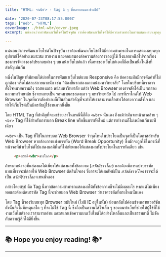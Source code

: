 ```yaml
---
title: "HTML: <wbr> - tag ดี ๆ ที่หลายคนมองข้ามไป"

date: '2020-07-23T08:17:55.000Z'
tags: ["Web", "HTML"]
coverImage: ./html-wbr/cover.jpeg
excerpt: แน่นอนว่าการพัฒนาเว็บไซต์ในปัจจุบัน เราต้องพัฒนาเว็บไซต์ให้มีความสามารถในการแสดงผลบนทุกอุปกรณ์ได้อย่างเหมาะสม สวยงาม และตอบสนองต่อความต้องการของผู้ใช้ ซึ่งนอกเหนือไปจากเรื่องของการจัดวางองค์ประกอบต่าง ๆ บนหน้าเว็บไซต์แล้ว เนื้อหาของเว็บไซต์เองก็ถือเป็นหนึ่งในสิ่งที่สำคัญเช่นกัน

---
```


แน่นอนว่าการพัฒนาเว็บไซต์ในปัจจุบัน เราต้องพัฒนาเว็บไซต์ให้มีความสามารถในการแสดงผลบนทุกอุปกรณ์ได้อย่างเหมาะสม สวยงาม และตอบสนองต่อความต้องการของผู้ใช้ ซึ่งนอกเหนือไปจากเรื่องของการจัดวางองค์ประกอบต่าง ๆ บนหน้าเว็บไซต์แล้ว เนื้อหาของเว็บไซต์เองก็ถือเป็นหนึ่งในสิ่งที่สำคัญเช่นกัน

หนึ่งในปัญหาที่มักพบได้บ่อยในการพัฒนาเว็บไซต์แบบ Responsive คือ ข้อความมักมีการตัดคำที่ไม่ถูกต้อง หรือไม่สละสลวยมากนัก เช่น "ต้องขึ้นรถสองแถวหน้ามหาวิทยาลัย" โดยในบริบทนี้เราอาจตั้งใจหมายความถึง รถสองแถว หน้ามหาวิทยาลัย แต่ว่า Web Browser เองอาจตัดได้เป็น รถสอง แถวมหาวิทยาลัย ซึ่งจะหลายเป็น รถหมายเลขสองแถว ๆ มหาวิทยาลัย ไป การที่เราไกด์ให้ Web Browser ในจุดที่ควรตัดคำเองก็เป็นส่วนสำคัญที่จะทำให้เราสามารถสื่อสารได้ตรงความตั้งใจ และทำให้เว็บไซต์เป็นมิตรกับผู้ใช้งานมากยิ่งขึ้น

โดย HTML Tag ที่สำคัญที่จะมาช่วยเราในกรณีนี้ก็คือ `<wbr>` นั่นเอง ถึงแม้ว่ามันจะหน้าตาคล้าย ๆ `<br>` Tag ที่ใช้สำหรับการบอก Break line หรือขึ้นบรรทัดใหม่ แต่การทำงานก็ไม่เหมือนกันซะทีเดียว

`<wbr>` เป็น Tag ที่ใช้ในการบอก Web Browser ว่าจุดไหนในประโยคเป็นจุดที่เป็นโอกาสสำหรับ Web Browser หากต้องการแบ่งบรรทัด (Word Break Opportunity) ซึ่งมักจะถูกใช้ในกรณีที่หน้าจอที่นำเว็บไซต์ไปแสดงผลมีพื้นที่ไม่เพียงพอให้แสดงผลทั้งประโยคในบรรทัดเดียว เช่น

```html
    <p>สวัสดี<wbr>ชาวโลก</p>
```

ถ้าหากหน้าจอที่แสดงผลไม่เพียงให้แสดงผลทั้งข้อความ (*สวัสดีชาวโลก*) และต้องมีการแบ่งบรรทัด แทนที่เราจะปล่อยให้ Web Browser ตัดสินใจเอง ซึ่งอาจะได้ผลลัพธ์เป็น *สวัสดีชาว/โลก* เราจะได้เป็น *สวัสดี/ชาวโลก* แทนนั่นเอง

กล่าวโดยสรุป คือ Tag นี้หากข้อความสามารถแสดงผลได้ทั้งข้อความก็จะไม่มีผลอะไร หากแต่ไม่เพียงพอและต้องตัดบรรทัด Tag นี้จะช่วยบอก Web Browser ว่าเราควรตัดที่ตรงไหนนั่นเอง

โดย Tag นี้รองรับบนทุก Browser สมัยใหม่ (ไม่มี IE อยู่ในนั้น) ย้อนกลับไปค่อนข้างหลายเวอร์ชัน ดังนั้นจึงไม่มีเหตุผลใด ๆ ที่จะไม่ใช้ Tag นี้ ซึ่งถือเป็นความใส่ใจเล็ก ๆ ของคนทำเว็บที่ช่วยให้ผู้ใช้ที่ใช้งานเว็บไซต์ของเราสามารถอ่าน และสแกนข้อความบนเว็บไซต์ได้อย่างไหลลื่นและเป็นธรรมชาติ ไม่ขัดกับความรู้สึกได้ดียิ่งขึ้น

---

## 📚 Hope you enjoy reading! 📚*

---
